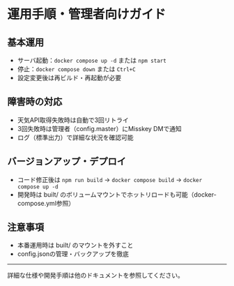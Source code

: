 # 運用手順・管理者向けガイド

## 基本運用
- サーバ起動：`docker compose up -d` または `npm start`
- 停止：`docker compose down` または `Ctrl+C`
- 設定変更後は再ビルド・再起動が必要

## 障害時の対応
- 天気API取得失敗時は自動で3回リトライ
- 3回失敗時は管理者（config.master）にMisskey DMで通知
- ログ（標準出力）で詳細な状況を確認可能

## バージョンアップ・デプロイ
- コード修正後は `npm run build` → `docker compose build` → `docker compose up -d`
- 開発時は built/ のボリュームマウントでホットリロードも可能（docker-compose.yml参照）

## 注意事項
- 本番運用時は built/ のマウントを外すこと
- config.jsonの管理・バックアップを徹底

---

詳細な仕様や開発手順は他のドキュメントを参照してください。 